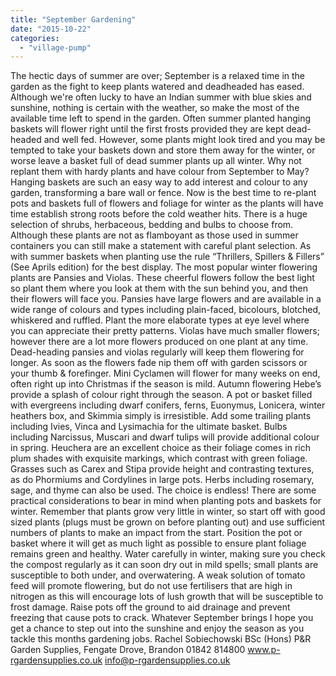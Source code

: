 ```yaml
---
title: "September Gardening"
date: "2015-10-22"
categories: 
  - "village-pump"
---
```


The hectic days of summer are over; September is a relaxed time in the garden as the fight to keep plants watered and deadheaded has eased. Although we're often lucky to have an Indian summer with blue skies and sunshine, nothing is certain with the weather, so make the most of the available time left to spend in the garden. Often summer planted hanging baskets will flower right until the first frosts provided they are kept dead-headed and well fed. However, some plants might look tired and you may be tempted to take your baskets down and store them away for the winter, or worse leave a basket full of dead summer plants up all winter. Why not replant them with hardy plants and have colour from September to May? Hanging baskets are such an easy way to add interest and colour to any garden, transforming a bare wall or fence. Now is the best time to re-plant pots and baskets full of flowers and foliage for winter as the plants will have time establish strong roots before the cold weather hits. There is a huge selection of shrubs, herbaceous, bedding and bulbs to choose from. Although these plants are not as flamboyant as those used in summer containers you can still make a statement with careful plant selection. As with summer baskets when planting use the rule “Thrillers, Spillers & Fillers” (See Aprils edition) for the best display. The most popular winter flowering plants are Pansies and Violas. These cheerful flowers follow the best light so plant them where you look at them with the sun behind you, and then their flowers will face you. Pansies have large flowers and are available in a wide range of colours and types including plain-faced, bicolours, blotched, whiskered and ruffled. Plant the more elaborate types at eye level where you can appreciate their pretty patterns. Violas have much smaller flowers; however there are a lot more flowers produced on one plant at any time. Dead-heading pansies and violas regularly will keep them flowering for longer. As soon as the flowers fade nip them off with garden scissors or your thumb & forefinger. Mini Cyclamen will flower for many weeks on end, often right up into Christmas if the season is mild. Autumn flowering Hebe’s provide a splash of colour right through the season. A pot or basket filled with evergreens including dwarf conifers, ferns, Euonymus, Lonicera, winter heathers box, and Skimmia simply is irresistible. Add some trailing plants including Ivies, Vinca and Lysimachia for the ultimate basket. Bulbs including Narcissus, Muscari and dwarf tulips will provide additional colour in spring. Heuchera are an excellent choice as their foliage comes in rich plum shades with exquisite markings, which contrast with green foliage. Grasses such as Carex and Stipa provide height and contrasting textures, as do Phormiums and Cordylines in large pots. Herbs including rosemary, sage, and thyme can also be used. The choice is endless! There are some practical considerations to bear in mind when planting pots and baskets for winter. Remember that plants grow very little in winter, so start off with good sized plants (plugs must be grown on before planting out) and use sufficient numbers of plants to make an impact from the start. Position the pot or basket where it will get as much light as possible to ensure plant foliage remains green and healthy. Water carefully in winter, making sure you check the compost regularly as it can soon dry out in mild spells; small plants are susceptible to both under, and overwatering. A weak solution of tomato feed will promote flowering, but do not use fertilisers that are high in nitrogen as this will encourage lots of lush growth that will be susceptible to frost damage. Raise pots off the ground to aid drainage and prevent freezing that cause pots to crack. Whatever September brings I hope you get a chance to step out into the sunshine and enjoy the season as you tackle this months gardening jobs. Rachel Sobiechowski BSc (Hons) P&R Garden Supplies, Fengate Drove, Brandon 01842 814800 www.p-rgardensupplies.co.uk info@p-rgardensupplies.co.uk
